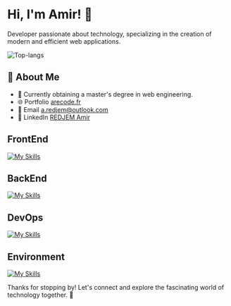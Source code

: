 # Hi, I'm Amir! 👋

Developer passionate about technology, specializing in the creation of modern and efficient web applications.

![Top-langs](https://github-readme-stats.vercel.app/api/top-langs?username=REDJEM-Amir&theme=vue-dark&show_icons=true&hide_border=true&layout=compact&count_private=true)

## 🚀 About Me

- 🔭 Currently obtaining a master's degree in web engineering.
- 🌐 Portfolio <a href="https://arecode.fr" target="_blank">arecode.fr</a>
- 📧 Email <a href="mailto:a.redjem@outlook.com" target="_blank">a.redjem@outlook.com</a>
- 💼 LinkedIn <a href="https://www.linkedin.com/in/amir-redjem-963049230/" target="_blank">REDJEM Amir</a>

## FrontEnd
[![My Skills](https://skillicons.dev/icons?i=react,nextjs)]([https://skillicons.dev](https://skillicons.dev))

## BackEnd
[![My Skills](https://skillicons.dev/icons?i=nestjs,spring,fastapi,laravel)](httpst://skillicons.dev)

## DevOps
[![My Skills](https://skillicons.dev/icons?i=redhat,docker,kubernetes,terraform)](https://skillicons.dev)

## Environment
[![My Skills](https://skillicons.dev/icons?i=vscode,github,gitlab,jenkins,auth0)](https://skillicons.dev)

Thanks for stopping by! Let's connect and explore the fascinating world of technology together. 🚀
